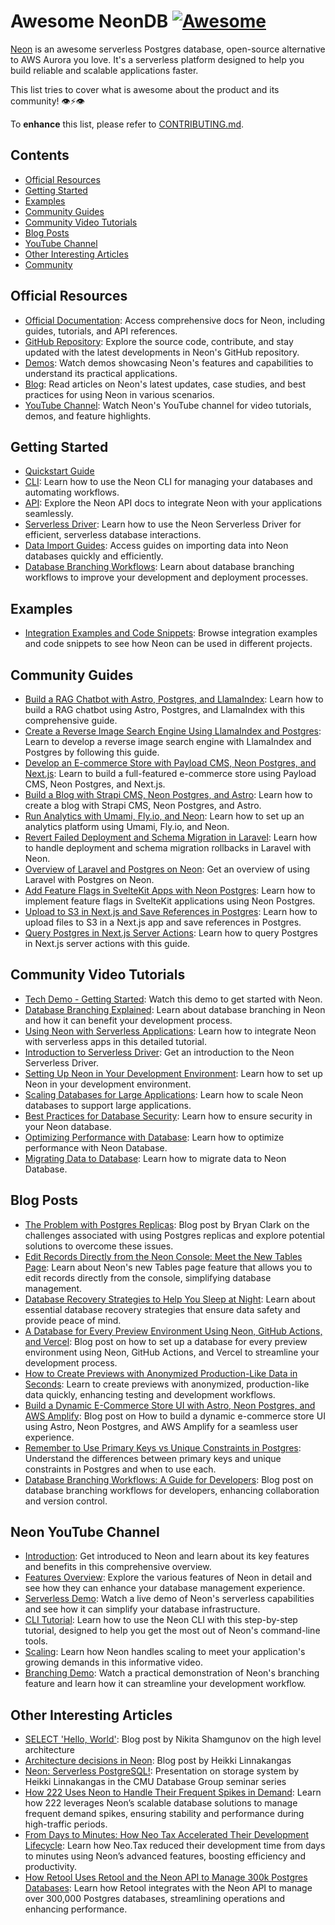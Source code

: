 # Awesome NeonDB   [![Awesome](https://awesome.re/badge-flat.svg)](https://awesome.re)

[Neon](https://neon.tech) is an awesome serverless Postgres database, open-source alternative to AWS Aurora you love. It's a serverless platform designed to help you build reliable and scalable applications faster.

This list tries to cover what is awesome about the product and its community! 👁⚡️👁

To **enhance** this list, please refer to [CONTRIBUTING.md](CONTRIBUTING.md).

## Contents

- [Official Resources](#official-resources)
- [Getting Started](#getting-started)
- [Examples](#examples)
- [Community Guides](#community-guides)
- [Community Video Tutorials](#community-video-tutorials)
- [Blog Posts](#blog-posts)
- [YouTube Channel](#youtube-channel)
- [Other Interesting Articles](#other-interesting-articles)
- [Community](#community)

## Official Resources

- [Official Documentation](https://neon.tech/docs): Access comprehensive docs for Neon, including guides, tutorials, and API references.
- [GitHub Repository](https://github.com/neondatabase/neon): Explore the source code, contribute, and stay updated with the latest developments in Neon's GitHub repository.
- [Demos](https://neon.tech/demos): Watch demos showcasing Neon's features and capabilities to understand its practical applications.
- [Blog](https://neon.tech/blog): Read articles on Neon's latest updates, case studies, and best practices for using Neon in various scenarios.
- [YouTube Channel](https://www.youtube.com/@neondatabase): Watch Neon's YouTube channel for video tutorials, demos, and feature highlights.

## Getting Started

- [Quickstart Guide](https://neon.tech/docs/get-started-with-neon/signing-up)
- [CLI](https://neon.tech/docs/reference/neon-cli): Learn how to use the Neon CLI for managing your databases and automating workflows.
- [API](https://api-docs.neon.tech/reference/getting-started-with-neon-api): Explore the Neon API docs to integrate Neon with your applications seamlessly.
- [Serverless Driver](https://neon.tech/docs/serverless/serverless-driver): Learn how to use the Neon Serverless Driver for efficient, serverless database interactions.
- [Data Import Guides](https://neon.tech/docs/import/import-intro): Access guides on importing data into Neon databases quickly and efficiently.
- [Database Branching Workflows](https://neon.tech/flow): Learn about database branching workflows to improve your development and deployment processes.

## Examples

- [Integration Examples and Code Snippets](https://github.com/neondatabase/examples): Browse integration examples and code snippets to see how Neon can be used in different projects.


## Community Guides

- [Build a RAG Chatbot with Astro, Postgres, and LlamaIndex](https://neon.tech/guides/chatbot-astro-postgres-llamaindex): Learn how to build a RAG chatbot using Astro, Postgres, and LlamaIndex with this comprehensive guide.
- [Create a Reverse Image Search Engine Using LlamaIndex and Postgres](https://neon.tech/guides/llamaindex-postgres-search-images): Learn to develop a reverse image search engine with LlamaIndex and Postgres by following this guide.
- [Develop an E-commerce Store with Payload CMS, Neon Postgres, and Next.js](https://neon.tech/guides/payload): Learn to build a full-featured e-commerce store using Payload CMS, Neon Postgres, and Next.js.
- [Build a Blog with Strapi CMS, Neon Postgres, and Astro](https://neon.tech/guides/strapi-cms): Learn how to create a blog with Strapi CMS, Neon Postgres, and Astro.
- [Run Analytics with Umami, Fly.io, and Neon](https://neon.tech/guides/self-hosting-umami-neon): Learn how to set up an analytics platform using Umami, Fly.io, and Neon.
- [Revert Failed Deployment and Schema Migration in Laravel](https://neon.tech/guides/laravel-migration-rollbacks): Learn how to handle deployment and schema migration rollbacks in Laravel with Neon.
- [Overview of Laravel and Postgres on Neon](https://neon.tech/guides/laravel-overview): Get an overview of using Laravel with Postgres on Neon.
- [Add Feature Flags in SvelteKit Apps with Neon Postgres](https://neon.tech/guides/feature-flags-sveltekit): Learn how to implement feature flags in SvelteKit applications using Neon Postgres.
- [Upload to S3 in Next.js and Save References in Postgres](https://neon.tech/guides/next-upload-aws-s3): Learn how to upload files to S3 in a Next.js app and save references in Postgres.
- [Query Postgres in Next.js Server Actions](https://neon.tech/guides/next-server-actions): Learn how to query Postgres in Next.js server actions with this guide.

## Community Video Tutorials

- [Tech Demo - Getting Started](https://www.youtube.com/watch?v=JtgwiJggOU0): Watch this demo to get started with Neon.
- [Database Branching Explained](https://www.youtube.com/watch?v=hFULG1Dx8wo): Learn about database branching in Neon and how it can benefit your development process.
- [Using Neon with Serverless Applications](https://www.youtube.com/watch?v=9pCsyBlpmrc&t=2s): Learn how to integrate Neon with serverless apps in this detailed tutorial.
- [Introduction to Serverless Driver](https://www.youtube.com/watch?v=_LF-IvJsr5Y): Get an introduction to the Neon Serverless Driver.
- [Setting Up Neon in Your Development Environment](https://www.youtube.com/watch?v=cxgAN7T3rq8): Learn how to set up Neon in your development environment.
- [Scaling Databases for Large Applications](https://www.youtube.com/watch?v=jXyTIQOfTTk&t=7838s): Learn how to scale Neon databases to support large applications.
- [Best Practices for Database Security](https://www.youtube.com/watch?v=W-Bd7nzzz3o&t=426s): Learn how to ensure security in your Neon database.
- [Optimizing Performance with Database](https://www.youtube.com/watch?v=N_uNKAus0II&t=6387s): Learn how to optimize performance with Neon Database.
- [Migrating Data to Database](https://www.youtube.com/watch?v=duMr6MTViUY): Learn how to migrate data to Neon Database.

## Blog Posts

- [The Problem with Postgres Replicas](https://neon.tech/blog/the-problem-with-postgres-replicas): Blog post by Bryan Clark on the challenges associated with using Postgres replicas and explore potential solutions to overcome these issues.
- [Edit Records Directly from the Neon Console: Meet the New Tables Page](https://neon.tech/blog/edit-records-directly-from-the-neon-console-meet-the-new-tables-page): Learn about Neon's new Tables page feature that allows you to edit records directly from the console, simplifying database management.
- [Database Recovery Strategies to Help You Sleep at Night](https://neon.tech/blog/database-recovery-strategies-to-help-you-sleep-at-night): Learn about essential database recovery strategies that ensure data safety and provide peace of mind.
- [A Database for Every Preview Environment Using Neon, GitHub Actions, and Vercel](https://neon.tech/blog/branching-with-preview-environments): Blog post on how to set up a database for every preview environment using Neon, GitHub Actions, and Vercel to streamline your development process.
- [How to Create Previews with Anonymized Production-Like Data in Seconds](https://neon.tech/blog/how-to-create-previews-with-anonymized-production-like-data-in-seconds): Learn to create previews with anonymized, production-like data quickly, enhancing testing and development workflows.
- [Build a Dynamic E-Commerce Store UI with Astro, Neon Postgres, and AWS Amplify](https://neon.tech/blog/build-a-dynamic-e-commerce-store-ui-with-astro-neon-postgres-and-aws-amplify): Blog post on How to build a dynamic e-commerce store UI using Astro, Neon Postgres, and AWS Amplify for a seamless user experience.
- [Remember to Use Primary Keys vs Unique Constraints in Postgres](https://neon.tech/blog/remember-to-use-primary-keys-vs-unique-constraints-in-postgres): Understand the differences between primary keys and unique constraints in Postgres and when to use each.
- [Database Branching Workflows: A Guide for Developers](https://neon.tech/blog/database-branching-workflows-a-guide-for-developers): Blog post on database branching workflows for developers, enhancing collaboration and version control.


## Neon YouTube Channel

- [Introduction](https://www.youtube.com/watch?v=EB0Nu_e9wCs): Get introduced to Neon and learn about its key features and benefits in this comprehensive overview.
- [Features Overview](https://www.youtube.com/watch?v=I6DCo5RwHBE&t=474s): Explore the various features of Neon in detail and see how they can enhance your database management experience.
- [Serverless Demo](https://www.youtube.com/watch?v=kvIK2NpuF2I): Watch a live demo of Neon's serverless capabilities and see how it can simplify your database infrastructure.
- [CLI Tutorial](https://www.youtube.com/watch?v=i_mAHOhpBSA): Learn how to use the Neon CLI with this step-by-step tutorial, designed to help you get the most out of Neon's command-line tools.
- [Scaling](https://www.youtube.com/watch?v=atuu5XWkHBI): Learn how Neon handles scaling to meet your application's growing demands in this informative video.
- [Branching Demo](https://www.youtube.com/watch?v=MSdHFUCeQ8g): Watch a practical demonstration of Neon's branching feature and learn how it can streamline your development workflow.

## Other Interesting Articles

- [SELECT 'Hello, World'](https://neon.tech/blog/hello-world/): Blog post by Nikita Shamgunov on the high level architecture
- [Architecture decisions in Neon](https://neon.tech/blog/architecture-decisions-in-neon/): Blog post by Heikki Linnakangas
- [Neon: Serverless PostgreSQL!](https://www.youtube.com/watch?v=rES0yzeERns): Presentation on storage system by Heikki Linnakangas in the CMU Database Group seminar series
- [How 222 Uses Neon to Handle Their Frequent Spikes in Demand](https://neon.tech/blog/how-222-uses-neon-to-handle-their-frequent-spikes-in-demand): Learn how 222 leverages Neon’s scalable database solutions to manage frequent demand spikes, ensuring stability and performance during high-traffic periods.
- [From Days to Minutes: How Neo Tax Accelerated Their Development Lifecycle](https://neon.tech/blog/from-days-to-minutes-how-neo-tax-accelerated-their-development-lifecycle): Learn how Neo.Tax reduced their development time from days to minutes using Neon’s advanced features, boosting efficiency and productivity.
- [How Retool Uses Retool and the Neon API to Manage 300k Postgres Databases](https://neon.tech/blog/how-retool-uses-retool-and-the-neon-api-to-manage-300k-postgres-databases): Learn how Retool integrates with the Neon API to manage over 300,000 Postgres databases, streamlining operations and enhancing performance.
